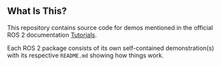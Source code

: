 ## **What Is This?**

This repository contains source code for demos mentioned in the official ROS 2 documentation [Tutorials](https://docs.ros.org/en/rolling/Tutorials.html).

Each ROS 2 package consists of its own self-contained demonstration(s) with its respective `README.md` showing how things work.
